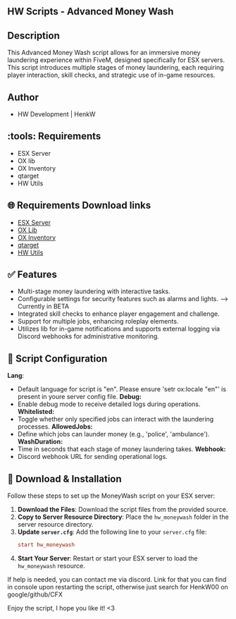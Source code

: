 ## HW Scripts - Advanced Money Wash

## Description
This Advanced Money Wash script allows for an immersive money laundering experience within FiveM, designed specifically for ESX servers. This script introduces multiple stages of money laundering, each requiring player interaction, skill checks, and strategic use of in-game resources.

## Author
- HW Development | HenkW

## :tools: Requirements
- ESX Server
- OX lib
- OX Inventory
- qtarget
- HW Utils

## :globe_with_meridians: Requirements Download links
- [ESX Server](https://github.com/esx-framework/esx_core)
- [OX Lib](https://github.com/overextended/ox_lib)
- [OX Inventory](https://github.com/overextended/ox_inventory)
- [qtarget](https://github.com/overextended/qtarget)
- [HW Utils](https://github.com/HenkW00/hw_utils)

## :white_check_mark: Features
- Multi-stage money laundering with interactive tasks.
- Configurable settings for security features such as alarms and lights. --> Currently in BETA
- Integrated skill checks to enhance player engagement and challenge.
- Support for multiple jobs, enhancing roleplay elements.
- Utilizes lib for in-game notifications and supports external logging via Discord webhooks for administrative monitoring.

## :wrench: Script Configuration
**Lang**:
- Default language for script is "en". Please ensure 'setr ox:locale "en"' is present in youre server config file.
**Debug:**
- Enable debug mode to receive detailed logs during operations.
**Whitelisted:**
- Toggle whether only specified jobs can interact with the laundering processes.
**AllowedJobs:**
- Define which jobs can launder money (e.g., 'police', 'ambulance').
**WashDuration:**
- Time in seconds that each stage of money laundering takes.
**Webhook:**
- Discord webhook URL for sending operational logs.

## :wrench: Download & Installation
Follow these steps to set up the MoneyWash script on your ESX server:

1. **Download the Files**: Download the script files from the provided source.
2. **Copy to Server Resource Directory**: Place the `hw_moneywash` folder in the server resource directory.
3. **Update `server.cfg`**: Add the following line to your `server.cfg` file:
    ```cfg
    start hw_moneywash
    ```
4. **Start Your Server**: Restart or start your ESX server to load the `hw_moneywash` resource.

If help is needed, you can contact me via discord.
Link for that you can find in console upon restarting the script, otherwise just search for HenkW00 on google/github/CFX

Enjoy the script, I hope you like it! <3
